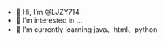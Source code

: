 - 👋 Hi, I’m @LJZY714
- 👀 I’m interested in ...
- 🌱 I’m currently learning java、html、python


<!---
LJZY714/LJZY714 is a ✨ special ✨ repository because its `README.md` (this file) appears on your GitHub profile.
You can click the Preview link to take a look at your changes.
--->
